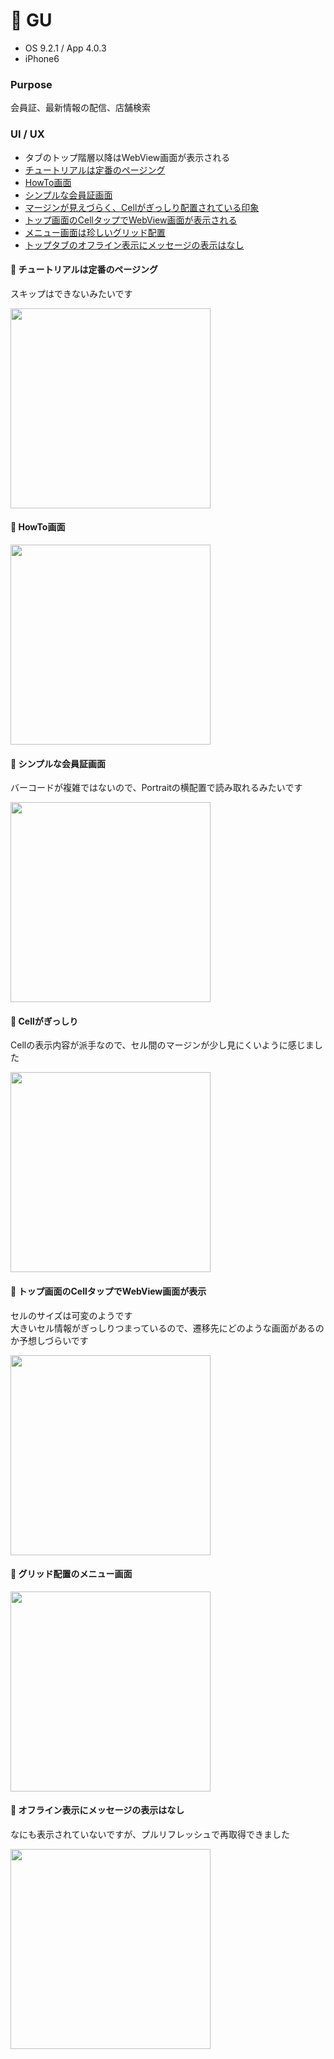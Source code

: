 # :womans_clothes: GU

* OS 9.2.1 / App 4.0.3
* iPhone6

### Purpose
会員証、最新情報の配信、店舗検索

### UI / UX  
* タブのトップ階層以降はWebView画面が表示される
* [チュートリアルは定番のページング](#gu_tutorial)
* [HowTo画面](#gu_howto)
* [シンプルな会員証画面](#gu_member)
* [マージンが見えづらく、Cellがぎっしり配置されている印象](#gu_cell)
* [トップ画面のCellタップでWebView画面が表示される](#gu_top)
* [メニュー画面は珍しいグリッド配置](#gu_menu)
* [トップタブのオフライン表示にメッセージの表示はなし](#gu_offline)

#### :triangular_flag_on_post: <a name="gu_tutorial">チュートリアルは定番のページング</a>
スキップはできないみたいです

<img src="https://github.com/mafmoff/100Apps/blob/master/Resources/Images/gu_tutorial.gif" width="320px">

#### :triangular_flag_on_post: <a name="gu_howto">HowTo画面</a>

<img src="https://github.com/mafmoff/100Apps/blob/master/Resources/Images/gu_howto.jpg" width="320px">

#### :triangular_flag_on_post: <a name="gu_member">シンプルな会員証画面</a>
バーコードが複雑ではないので、Portraitの横配置で読み取れるみたいです

<img src="https://github.com/mafmoff/100Apps/blob/master/Resources/Images/gu_member.jpg" width="320px">

#### :triangular_flag_on_post: <a name="gu_cell">Cellがぎっしり</a>
Cellの表示内容が派手なので、セル間のマージンが少し見にくいように感じました

<img src="https://github.com/mafmoff/100Apps/blob/master/Resources/Images/gu_cell.jpg" width="320px">


#### :triangular_flag_on_post: <a name="gu_top">トップ画面のCellタップでWebView画面が表示</a>
セルのサイズは可変のようです   
大きいセル情報がぎっしりつまっているので、遷移先にどのような画面があるのか予想しづらいです

<img src="https://github.com/mafmoff/100Apps/blob/master/Resources/Images/gu_top.gif" width="320px">

#### :triangular_flag_on_post: <a name="gu_menu">グリッド配置のメニュー画面</a>

<img src="https://github.com/mafmoff/100Apps/blob/master/Resources/Images/gu_menu.jpg" width="320px">

#### :triangular_flag_on_post: <a name="gu_offline">オフライン表示にメッセージの表示はなし</a>
なにも表示されていないですが、プルリフレッシュで再取得できました

<img src="https://github.com/mafmoff/100Apps/blob/master/Resources/Images/gu_offline.jpg" width="320px">
